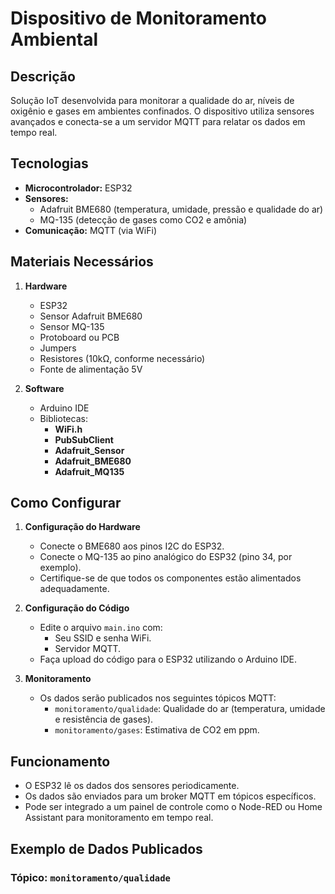 # Dispositivo de Monitoramento Ambiental

## Descrição
Solução IoT desenvolvida para monitorar a qualidade do ar, níveis de oxigênio e gases em ambientes confinados. O dispositivo utiliza sensores avançados e conecta-se a um servidor MQTT para relatar os dados em tempo real.

## Tecnologias
- **Microcontrolador:** ESP32
- **Sensores:** 
  - Adafruit BME680 (temperatura, umidade, pressão e qualidade do ar)
  - MQ-135 (detecção de gases como CO2 e amônia)
- **Comunicação:** MQTT (via WiFi)

## Materiais Necessários
1. **Hardware**
   - ESP32
   - Sensor Adafruit BME680
   - Sensor MQ-135
   - Protoboard ou PCB
   - Jumpers
   - Resistores (10kΩ, conforme necessário)
   - Fonte de alimentação 5V

2. **Software**
   - Arduino IDE
   - Bibliotecas:
     - **WiFi.h**
     - **PubSubClient**
     - **Adafruit_Sensor**
     - **Adafruit_BME680**
     - **Adafruit_MQ135**

## Como Configurar
1. **Configuração do Hardware**
   - Conecte o BME680 aos pinos I2C do ESP32.
   - Conecte o MQ-135 ao pino analógico do ESP32 (pino 34, por exemplo).
   - Certifique-se de que todos os componentes estão alimentados adequadamente.

2. **Configuração do Código**
   - Edite o arquivo `main.ino` com:
     - Seu SSID e senha WiFi.
     - Servidor MQTT.
   - Faça upload do código para o ESP32 utilizando o Arduino IDE.

3. **Monitoramento**
   - Os dados serão publicados nos seguintes tópicos MQTT:
     - `monitoramento/qualidade`: Qualidade do ar (temperatura, umidade e resistência de gases).
     - `monitoramento/gases`: Estimativa de CO2 em ppm.

## Funcionamento
- O ESP32 lê os dados dos sensores periodicamente.
- Os dados são enviados para um broker MQTT em tópicos específicos.
- Pode ser integrado a um painel de controle como o Node-RED ou Home Assistant para monitoramento em tempo real.

## Exemplo de Dados Publicados
### Tópico: `monitoramento/qualidade`
